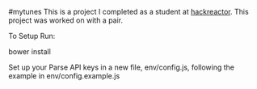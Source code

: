 #mytunes
This is a project I completed as a student at [hackreactor](http://hackreactor.com). This project was worked on with a pair.

To Setup Run:

bower install

Set up your Parse API keys in a new file, env/config.js, following the example in env/config.example.js